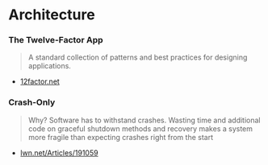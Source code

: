 # Architecture

### The Twelve-Factor App

> A standard collection of patterns and best practices for designing applications.

* [12factor.net](http://12factor.net/)

### Crash-Only

> Why? Software has to withstand crashes. Wasting time and additional code on graceful shutdown methods and recovery makes a system more fragile than expecting crashes right from the start

* [lwn.net/Articles/191059](https://lwn.net/Articles/191059/)



